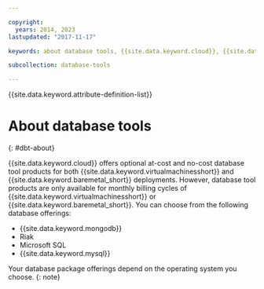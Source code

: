 ```yaml
---

copyright:
  years: 2014, 2023
lastupdated: "2017-11-17"

keywords: about database tools, {{site.data.keyword.cloud}}, {{site.data.keyword.virtualmachinesshort}}, {{site.data.keyword.baremetal_short}}, {{site.data.keyword.mongodb}}, riak, {{site.data.keyword.mysql}}

subcollection: database-tools

---
```


{{site.data.keyword.attribute-definition-list}}

# About database tools
{: #dbt-about}

{{site.data.keyword.cloud}} offers optional at-cost and no-cost database tool products for both {{site.data.keyword.virtualmachinesshort}} and {{site.data.keyword.baremetal_short}} deployments. However, database tool products are only available for monthly billing cycles of {{site.data.keyword.virtualmachinesshort}} or {{site.data.keyword.baremetal_short}}. You can choose from the following database offerings:

* {{site.data.keyword.mongodb}}
* Riak
* Microsoft SQL
* {{site.data.keyword.mysql}}

Your database package offerings depend on the operating system you choose.
{: note}
